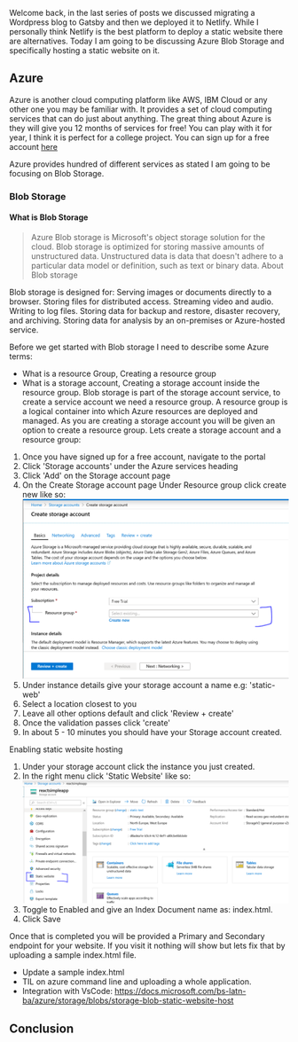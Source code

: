 Welcome back, in the last series of posts we discussed migrating a Wordpress blog to Gatsby and then we deployed it to Netlify. While I personally think Netlify is the best platform to deploy a static website there are alternatives. Today I am going to be discussing Azure Blob Storage and specifically hosting a static website on it.

## Azure

Azure is another cloud computing platform like AWS, IBM Cloud or any other one you may be familiar with. It provides a set of cloud computing services that can do just about anything. The great thing about Azure is they will give you 12 months of services for free! You can play with it for year, I think it is perfect for a college project. You can sign up for a free account [here](https://azure.microsoft.com/en-us/free/)

Azure provides hundred of different services as stated I am going to be focusing on Blob Storage.

### Blob Storage

#### What is Blob Storage

> Azure Blob storage is Microsoft's object storage solution for the cloud. Blob storage is optimized for storing massive amounts of unstructured data. Unstructured data is data that doesn't adhere to a particular data model or definition, such as text or binary data.
> About Blob storage

Blob storage is designed for:
    Serving images or documents directly to a browser.
    Storing files for distributed access.
    Streaming video and audio.
    Writing to log files.
    Storing data for backup and restore, disaster recovery, and archiving.
    Storing data for analysis by an on-premises or Azure-hosted service.

Before we get started with Blob storage I need to describe some Azure terms:
- What is a resource Group, Creating a resource group
- What is a storage account, Creating a storage account inside the resource group.
Blob storage is part of the storage account service, to create a service account we need a resource group. A resource group is a logical container into which Azure resources are deployed and managed. As you are creating a storage account you will be given an option to create a resource group. Lets create a storage account and a resource group:

1. Once you have signed up for a free account, navigate to the portal
2. Click 'Storage accounts' under the Azure services heading
3. Click 'Add' on the Storage account page
4. On the Create Storage account page Under Resource group click create new like so:
![Create Resource](./images/create_resource_group.PNG)
5. Under instance details give your storage account a name e.g: 'static-web'
6. Select a location closest to you
7. Leave all other options default and click 'Review + create'
8. Once the validation passes click 'create'
9. In about 5 - 10 minutes you should have your Storage account created.


Enabling static website hosting
1. Under your storage account click the instance you just created.
2. In the right menu click 'Static Website' like so:
![Static Website](./images/static_website.png)
3. Toggle to Enabled and give an Index Document name as: index.html.
4. Click Save

Once that is completed you will be provided a Primary and Secondary endpoint for your website. If you visit it nothing will show but lets fix that by uploading a sample index.html file.


- Update a sample index.html
- TIL on azure command line and uploading a whole application.
- Integration with VsCode: https://docs.microsoft.com/bs-latn-ba/azure/storage/blobs/storage-blob-static-website-host

## Conclusion
